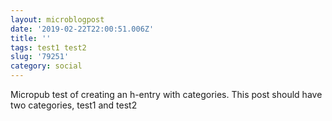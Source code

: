```yaml
---
layout: microblogpost
date: '2019-02-22T22:00:51.006Z'
title: ''
tags: test1 test2
slug: '79251'
category: social
---
```

Micropub test of creating an h-entry with categories. This post should have two categories, test1 and test2
